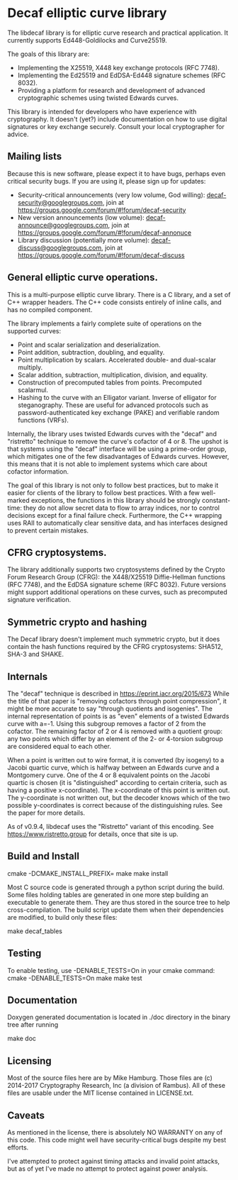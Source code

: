 # Decaf elliptic curve library

The libdecaf library is for elliptic curve research and practical application.
It currently supports Ed448-Goldilocks and Curve25519.

The goals of this library are:

* Implementing the X25519, X448 key exchange protocols (RFC 7748).
* Implementing the Ed25519 and EdDSA-Ed448 signature schemes (RFC 8032).
* Providing a platform for research and development of advanced cryptographic schemes using twisted Edwards curves.

This library is intended for developers who have experience with
cryptography.  It doesn't (yet?) include documentation on how to use
digital signatures or key exchange securely.  Consult your local
cryptographer for advice.

## Mailing lists

Because this is new software, please expect it to have bugs, perhaps
even critical security bugs.  If you are using it, please sign up for
updates:

* Security-critical announcements (very low volume, God willing):
    decaf-security@googlegroups.com, join at https://groups.google.com/forum/#!forum/decaf-security    
* New version announcements (low volume):
    decaf-announce@googlegroups.com, join at https://groups.google.com/forum/#!forum/decaf-annonuce
* Library discussion (potentially more volume):
    decaf-discuss@googlegroups.com, join at https://groups.google.com/forum/#!forum/decaf-discuss

## General elliptic curve operations.

This is a multi-purpose elliptic curve library.  There is a C library,
and a set of C++ wrapper headers.  The C++ code consists entirely of
inline calls, and has no compiled component.

The library implements a fairly complete suite of operations on the
supported curves:

* Point and scalar serialization and deserialization.
* Point addition, subtraction, doubling, and equality.
* Point multiplication by scalars.  Accelerated double- and dual-scalar multiply.
* Scalar addition, subtraction, multiplication, division, and equality.
* Construction of precomputed tables from points.  Precomputed scalarmul.
* Hashing to the curve with an Elligator variant.  Inverse of elligator for steganography.  These are useful for advanced protocols such as password-authenticated key exchange (PAKE) and verifiable random functions (VRFs).

Internally, the library uses twisted Edwards curves with the "decaf"
and "ristretto" technique to remove the curve's cofactor of 4 or 8. 
The upshot is that systems using the "decaf" interface will be using
a prime-order group, which mitigates one of the few disadvantages of
Edwards curves.  However, this means that it is not able to implement
systems which care about cofactor information.

The goal of this library is not only to follow best practices, but to
make it easier for clients of the library to follow best practices.
With a few well-marked exceptions, the functions in this library should
be strongly constant-time: they do not allow secret data to flow to
array indices, nor to control decisions except for a final failure
check.  Furthermore, the C++ wrapping uses RAII to automatically clear
sensitive data, and has interfaces designed to prevent certain mistakes.

## CFRG cryptosystems.

The library additionally supports two cryptosystems defined by the
Crypto Forum Research Group (CFRG): the X448/X25519 Diffie-Hellman
functions (RFC 7748), and the EdDSA signature scheme (RFC 8032).
Future versions might support additional operations on these curves,
such as precomputed signature verification.

## Symmetric crypto and hashing

The Decaf library doesn't implement much symmetric crypto, but it does
contain the hash functions required by the CFRG cryptosystems: SHA512,
SHA-3 and SHAKE.

## Internals

The "decaf" technique is described in https://eprint.iacr.org/2015/673
While the title of that paper is "removing cofactors through point
compression", it might be more accurate to say "through quotients and
isogenies".  The internal representation of points is as "even" elements
of a twisted Edwards curve with a=-1.  Using this subgroup removes a
factor of 2 from the cofactor.  The remaining factor of 2 or 4 is
removed with a quotient group: any two points which differ by an element
of the 2- or 4-torsion subgroup are considered equal to each other.

When a point is written out to wire format, it is converted (by isogeny)
to a Jacobi quartic curve, which is halfway between an Edwards curve
and a Montgomery curve.  One of the 4 or 8 equivalent points on the
Jacobi quartic is chosen (it is "distinguished" according to certain
criteria, such as having a positive x-coordinate).  The x-coordinate of
this point is written out.  The y-coordinate is not written out, but the
decoder knows which of the two possible y-coordinates is correct because
of the distinguishing rules.  See the paper for more details.

As of v0.9.4, libdecaf uses the "Ristretto" variant of this encoding.
See https://www.ristretto.group for details, once that site is up.

## Build and Install

 cmake -DCMAKE_INSTALL_PREFIX=<Install path> <path to root directory>
 make
 make install

Most C source code is generated through a python script during the build.
Some files holding tables are generated in one more step building an
executable to generate them. They are thus stored in the source tree to help
cross-compilation. The build script update them when their dependencies
are modified, to build only these files:

 make decaf_tables

## Testing

To enable testing, use -DENABLE_TESTS=On in your cmake command:
 cmake -DENABLE_TESTS=On <path to root directory>
 make
 make test

## Documentation

Doxygen generated documentation is located in ./doc directory in the
binary tree after running

 make doc

## Licensing

Most of the source files here are by Mike Hamburg.  Those files are (c)
2014-2017 Cryptography Research, Inc (a division of Rambus). All of these
files are usable under the MIT license contained in LICENSE.txt.

## Caveats

As mentioned in the license, there is absolutely NO WARRANTY on any of this
code.  This code might well have security-critical bugs despite my best efforts.

I've attempted to protect against timing attacks and invalid point attacks,
but as of yet I've made no attempt to protect against power analysis.

